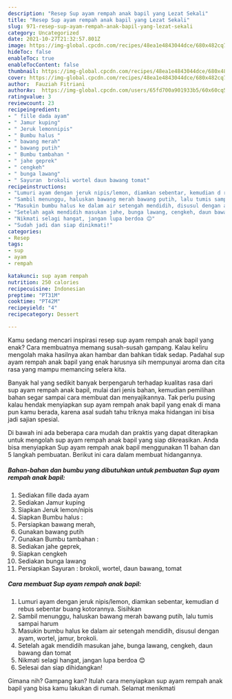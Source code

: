 ```yaml
---
description: "Resep Sup ayam rempah anak bapil yang Lezat Sekali"
title: "Resep Sup ayam rempah anak bapil yang Lezat Sekali"
slug: 971-resep-sup-ayam-rempah-anak-bapil-yang-lezat-sekali
category: Uncategorized
date: 2021-10-27T21:32:57.801Z
image: https://img-global.cpcdn.com/recipes/48ea1e4843044dce/680x482cq70/sup-ayam-rempah-anak-bapil-foto-resep-utama.jpg
hideToc: false
enableToc: true
enableTocContent: false
thumbnail: https://img-global.cpcdn.com/recipes/48ea1e4843044dce/680x482cq70/sup-ayam-rempah-anak-bapil-foto-resep-utama.jpg
cover: https://img-global.cpcdn.com/recipes/48ea1e4843044dce/680x482cq70/sup-ayam-rempah-anak-bapil-foto-resep-utama.jpg
author:  Fauziah Fitriani
authorAv:  https://img-global.cpcdn.com/users/65fd700a901933b5/60x60cq50/avatar.jpg
ratingvalue: 3
reviewcount: 23
recipeingredient:
- " fille dada ayam"
- " Jamur kuping"
- " Jeruk lemonnipis"
- " Bumbu halus "
- " bawang merah"
- " bawang putih"
- " Bumbu tambahan "
- " jahe geprek"
- " cengkeh"
- " bunga lawang"
- " Sayuran  brokoli wortel daun bawang tomat"
recipeinstructions:
- "Lumuri ayam dengan jeruk nipis/lemon, diamkan sebentar, kemudian d rebus sebentar buang kotorannya. Sisihkan"
- "Sambil menunggu, haluskan bawang merah bawang putih, lalu tumis sampai harum"
- "Masukin bumbu halus ke dalam air setengah mendidih, disusul dengan ayam, wortel, jamur, brokoli."
- "Setelah agak mendidih masukan jahe, bunga lawang, cengkeh, daun bawang dan tomat"
- "Nikmati selagi hangat, jangan lupa berdoa 😊"
- "Sudah jadi dan siap dinikmati!"
categories:
- Resep
tags:
- sup
- ayam
- rempah

katakunci: sup ayam rempah 
nutrition: 250 calories
recipecuisine: Indonesian
preptime: "PT31M"
cooktime: "PT42M"
recipeyield: "4"
recipecategory: Dessert

---
```



Kamu sedang mencari inspirasi resep sup ayam rempah anak bapil yang enak? Cara membuatnya memang susah-susah gampang. Kalau keliru mengolah maka hasilnya akan hambar dan bahkan tidak sedap. Padahal sup ayam rempah anak bapil yang enak harusnya sih mempunyai aroma dan cita rasa yang mampu memancing selera kita.




Banyak hal yang sedikit banyak berpengaruh terhadap kualitas rasa dari sup ayam rempah anak bapil, mulai dari jenis bahan, kemudian pemilihan bahan segar sampai cara membuat dan menyajikannya. Tak perlu pusing kalau hendak menyiapkan sup ayam rempah anak bapil yang enak di mana pun kamu berada, karena asal sudah tahu triknya maka hidangan ini bisa jadi sajian spesial.


Di bawah ini ada beberapa cara mudah dan praktis yang dapat diterapkan untuk mengolah sup ayam rempah anak bapil yang siap dikreasikan. Anda bisa menyiapkan Sup ayam rempah anak bapil menggunakan 11 bahan dan 5 langkah pembuatan. Berikut ini cara dalam membuat hidangannya.

<!--inarticleads1-->

##### Bahan-bahan dan bumbu yang dibutuhkan untuk pembuatan Sup ayam rempah anak bapil:

1. Sediakan  fille dada ayam
1. Sediakan  Jamur kuping
1. Siapkan  Jeruk lemon/nipis
1. Siapkan  Bumbu halus :
1. Persiapkan  bawang merah,
1. Gunakan  bawang putih
1. Gunakan  Bumbu tambahan :
1. Sediakan  jahe geprek,
1. Siapkan  cengkeh
1. Sediakan  bunga lawang
1. Persiapkan  Sayuran : brokoli, wortel, daun bawang, tomat




<!--inarticleads2-->

##### Cara membuat Sup ayam rempah anak bapil:

1. Lumuri ayam dengan jeruk nipis/lemon, diamkan sebentar, kemudian d rebus sebentar buang kotorannya. Sisihkan
1. Sambil menunggu, haluskan bawang merah bawang putih, lalu tumis sampai harum
1. Masukin bumbu halus ke dalam air setengah mendidih, disusul dengan ayam, wortel, jamur, brokoli.
1. Setelah agak mendidih masukan jahe, bunga lawang, cengkeh, daun bawang dan tomat
1. Nikmati selagi hangat, jangan lupa berdoa 😊
1. Selesai dan siap dihidangkan!



Gimana nih? Gampang kan? Itulah cara menyiapkan sup ayam rempah anak bapil yang bisa kamu lakukan di rumah. Selamat menikmati
